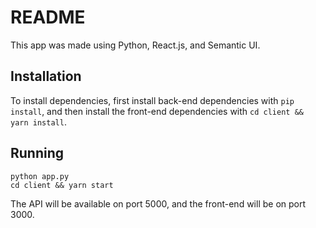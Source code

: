 # README

This app was made using Python, React.js, and Semantic UI.

## Installation

To install dependencies, first install back-end dependencies with `pip install`, and then install the front-end dependencies with `cd client && yarn install`.

## Running

```
python app.py
cd client && yarn start
```

The API will be available on port 5000, and the front-end will be on port 3000.